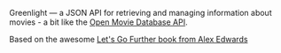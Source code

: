 Greenlight — a JSON API for retrieving and managing information about movies - a bit like the [Open Movie Database API](https://www.omdbapi.com/).

Based on the awesome [Let's Go Further book from Alex Edwards](https://lets-go-further.alexedwards.net/)
